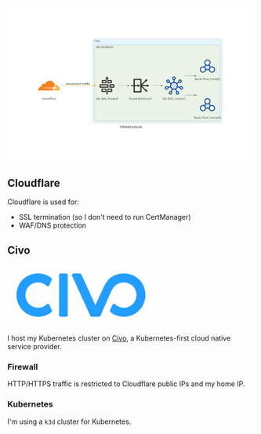 
![Infrastructure](imgs/infrastructure.png)

## Cloudflare

Cloudflare is used for:

- SSL termination (so I don't need to run CertManager)
- WAF/DNS protection

## Civo

[![Civo](imgs/civo.png)](https://civo.com)

I host my Kubernetes cluster on [Civo](https://civo.com/), a Kubernetes-first cloud native service provider.

### Firewall

HTTP/HTTPS traffic is restricted to Cloudflare public IPs and my home IP.

### Kubernetes

I'm using a `k3d` cluster for Kubernetes.
